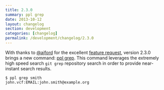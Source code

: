 ```yaml
---
title: 2.3.0
summary: ppl grep
date: 2013-10-12
layout: changelog
section: development
categories: [changelog]
permalink: /development/changelog/2.3.0
---
```


With thanks to [@ajford](https://github.com/ajford) for the excellent [feature
request](https://github.com/hnrysmth/ppl/issues/43), version 2.3.0 brings a new
command: [ppl grep](/documentation/commands/grep/). This command leverages the
extremely high speed search `git grep` repository search in order to provide
near-instant search results.

    $ ppl grep smith
    john.vcf:EMAIL:john.smith@example.org

